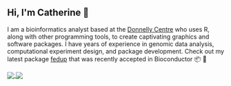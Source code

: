 ## Hi, I'm Catherine :wave:

I am a bioinformatics analyst based at the [Donnelly Centre](https://ccbr.utoronto.ca/donnelly-centre-cellular-and-biomolecular-research) who uses R, along with other programming tools, to create captivating graphics and software packages. I have years of experience in genomic data analysis, computational experiment design, and package development. Check out my latest package [fedup](https://github.com/rosscm/fedup) that was recently accepted in Bioconductor :package: :star2:


<a href="https://github.com/anuraghazra/github-readme-stats">
  <img align="center" src="https://github-readme-stats.vercel.app/api?username=rosscm&count_private=true&show_icons=true&theme=tokyonight&hide_border=true%include_all_commits=true" />
</a>
<a href="https://github.com/anuraghazra/convoychat">
  <img align="center" src="https://github-readme-stats.vercel.app/api/top-langs/?username=rosscm&hide_title=true&theme=tokyonight&hide_border=true" />
</a>
